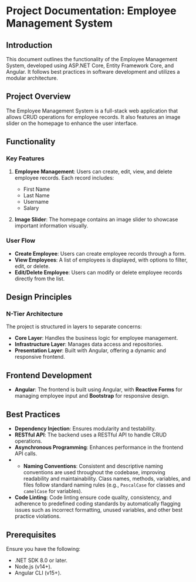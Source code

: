 # Project Documentation: Employee Management System

## Introduction
This document outlines the functionality of the Employee Management System, developed using ASP.NET Core, Entity Framework Core, and Angular. It follows best practices in software development and utilizes a modular architecture.

## Project Overview
The Employee Management System is a full-stack web application that allows CRUD operations for employee records. It also features an image slider on the homepage to enhance the user interface.

## Functionality

### Key Features
1. **Employee Management**: Users can create, edit, view, and delete employee records. Each record includes:
   - First Name
   - Last Name
   - Username
   - Salary

2. **Image Slider**: The homepage contains an image slider to showcase important information visually.

### User Flow
- **Create Employee**: Users can create employee records through a form.
- **View Employees**: A list of employees is displayed, with options to filter, edit, or delete.
- **Edit/Delete Employee**: Users can modify or delete employee records directly from the list.

## Design Principles

### N-Tier Architecture
The project is structured in layers to separate concerns:
- **Core Layer**: Handles the business logic for employee management.
- **Infrastructure Layer**: Manages data access and repositories.
- **Presentation Layer**: Built with Angular, offering a dynamic and responsive frontend.

## Frontend Development
- **Angular**: The frontend is built using Angular, with **Reactive Forms** for managing employee input and **Bootstrap** for responsive design.

## Best Practices
- **Dependency Injection**: Ensures modularity and testability.
- **RESTful API**: The backend uses a RESTful API to handle CRUD operations.
- **Asynchronous Programming**: Enhances performance in the frontend API calls.
- - **Naming Conventions**: Consistent and descriptive naming conventions are used throughout the codebase, improving readability and maintainability. Class names, methods, variables, and files follow standard naming rules (e.g., `PascalCase` for classes and `camelCase` for variables).
- **Code Linting**: Code linting ensure code quality, consistency, and adherence to predefined coding standards by automatically flagging issues such as incorrect formatting, unused variables, and other best practice violations.

## Prerequisites
Ensure you have the following:
- .NET SDK 8.0 or later.
- Node.js (v14+).
- Angular CLI (v15+).
